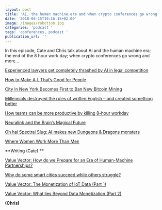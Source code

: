 ```yaml
---
layout: post
title: 'AI, the human machine era and when crypto conferences go wrong...'
date: '2018-04-15T19:16:18+02:00'
image: /images/robotjob.jpg
categories: 'podcast '
tags: 'conferences, podcast '
publication_url: ''
---
```

In this episode, Cate and Chris talk about AI and the human machine era; the end of the 8 hour work day; when crypto conferences go wrong and more...

[Experienced lawyers get completely thrashed by AI in legal competition](https://www.techly.com.au/2018/03/06/experienced-lawyers-get-completely-thrashed-ai-legal-competition/)

[How to Make A.I. That’s Good for People](https://www.nytimes.com/2018/03/07/opinion/artificial-intelligence-human.html)

[City In New York Becomes First to Ban New Bitcoin Mining](https://gizmodo.com/city-in-new-york-becomes-first-to-ban-new-bitcoin-minin-1823826338)

[Millennials destroyed the rules of written English – and created something better](https://mashable.com/2018/04/02/millennials-written-english/#NZsy46afcmqa)

[How teams can be more productive by killing 8-hour workday](https://teambit.io/blog/8-hour-workday/)

[Neuralink and the Brain’s Magical Future](https://waitbutwhy.com/2017/04/neuralink.html)

[Oh hai Spectral Slug: AI makes new Dungeons & Dragons monsters](https://www.cnet.com/news/ai-artificial-intelligence-makes-dungeons-dragons-monsters/)

[Where Women Work More Than Men](https://trello.com/c/SQN0cgE6/323-where-women-work-more-than-men)



**Writing (Cate) **

[Value Vector: How do we Prepare for an Era of Human-Machine Partnerships?](https://www.momenta.partners/iot-edge/value-vector-how-do-we-prepare-for-an-era-of-human-machine-partnerships)

[Why do some smart cities succeed while others struggle?](https://www.momenta.partners/iot-edge/value-vector-why-some-smart-cities-succeed-while-others-struggle)

[Value Vector: The Monetization of IoT Data (Part 1)](https://www.momenta.partners/iot-edge/value-vector-the-monetization-of-iot-data-part1)

[Value Vector: What lies Beyond Data Monetization (Part 2)](https://www.momenta.partners/iot-edge/value-vector-what-lies-beyond-data-monetization-part2)

**(Chris)**
